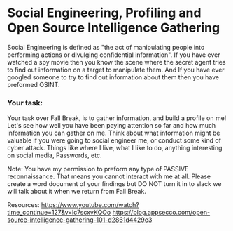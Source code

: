 # Social Engineering, Profiling and Open Source Intelligence Gathering

Social Engineering is defined as "the act of manipulating people into performing actions or divulging confidential information". If you have ever watched a spy movie then you know the scene where the secret agent tries to find out information on a target to manipulate them. And If you have ever googled someone to try to find out information about them then you have preformed OSINT.

### Your task:
Your task over Fall Break, is to gather information, and build a profile on me! Let's see how well you have been paying attention so far and how much information you can gather on me. Think about what information might be valuable if you were going to social engineer me, or conduct some kind of cyber attack. Things like where I live, what I like to do, anything interesting on social media, Passwords, etc. 

Note: You have my permission to preform any type of PASSIVE reconnaissance. That means you cannot interact with me at all. 
Please create a word document of your findings but DO NOT turn it in to slack we will talk about it when we return from Fall Break. 

Resources:
https://www.youtube.com/watch?time_continue=127&v=lc7scxvKQOo
https://blog.appsecco.com/open-source-intelligence-gathering-101-d2861d4429e3
